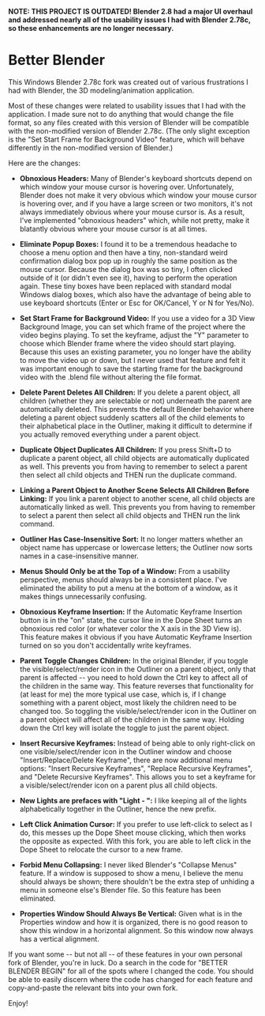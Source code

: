 **NOTE: THIS PROJECT IS OUTDATED! Blender 2.8 had a major UI overhaul and addressed nearly all of the usability issues I had with Blender 2.78c, so these enhancements are no longer necessary.**

Better Blender
==============

This Windows Blender 2.78c fork was created out of various frustrations I had with Blender, the 3D modeling/animation application.

Most of these changes were related to usability issues that I had with the application. I made sure not to do anything that would change the file format, so any files created with this version of Blender will be compatible with the non-modified version of Blender 2.78c. (The only slight exception is the "Set Start Frame for Background Video" feature, which will behave differently in the non-modified version of Blender.)

Here are the changes:

* **Obnoxious Headers:** Many of Blender's keyboard shortcuts depend on which window your mouse cursor is hovering over. Unfortunately, Blender does not make it very obvious which window your mouse cursor is hovering over, and if you have a large screen or two monitors, it's not always immediately obvious where your mouse cursor is. As a result, I've implemented "obnoxious headers" which, while not pretty, make it blatantly obvious where your mouse cursor is at all times.

* **Eliminate Popup Boxes:** I found it to be a tremendous headache to choose a menu option and then have a tiny, non-standard weird confirmation dialog box pop up in roughly the same position as the mouse cursor. Because the dialog box was so tiny, I often clicked outside of it (or didn't even see it), having to perform the operation again. These tiny boxes have been replaced with standard modal Windows dialog boxes, which also have the advantage of being able to use keyboard shortcuts (Enter or Esc for OK/Cancel, Y or N for Yes/No). 

* **Set Start Frame for Background Video:** If you use a video for a 3D View Background Image, you can set which frame of the project where the video begins playing. To set the keyframe, adjust the "Y" parameter to choose which Blender frame where the video should start playing. Because this uses an existing parameter, you no longer have the ability to move the video up or down, but I never used that feature and felt it was important enough to save the starting frame for the background video with the .blend file without altering the file format.

* **Delete Parent Deletes All Children:** If you delete a parent object, all children (whether they are selectable or not) underneath the parent are automatically deleted. This prevents the default Blender behavior where deleting a parent object suddenly scatters all of the child elements to their alphabetical place in the Outliner, making it difficult to determine if you actually removed everything under a parent object.

* **Duplicate Object Duplicates All Children:** If you press Shift+D to duplicate a parent object, all child objects are automatically duplicated as well. This prevents you from having to remember to select a parent then select all child objects and THEN run the duplicate command.

* **Linking a Parent Object to Another Scene Selects All Children Before Linking:** If you link a parent object to another scene, all child objects are automatically linked as well. This prevents you from having to remember to select a parent then select all child objects and THEN run the link command.

* **Outliner Has Case-Insensitive Sort:** It no longer matters whether an object name has uppercase or lowercase letters; the Outliner now sorts names in a case-insensitive manner.

* **Menus Should Only be at the Top of a Window:** From a usability perspective, menus should always be in a consistent place. I've eliminated the ability to put a menu at the bottom of a window, as it makes things unnecessarily confusing.

* **Obnoxious Keyframe Insertion:** If the Automatic Keyframe Insertion button is in the "on" state, the cursor line in the Dope Sheet turns an obnoxious red color (or whatever color the X axis in the 3D View is). This feature makes it obvious if you have Automatic Keyframe Insertion turned on so you don't accidentally write keyframes.

* **Parent Toggle Changes Children:** In the original Blender, if you toggle the visible/select/render icon in the Outliner on a parent object, only that parent is affected -- you need to hold down the Ctrl key to affect all of the children in the same way. This feature reverses that functionality for (at least for me) the more typical use case, which is, if I change something with a parent object, most likely the children need to be changed too. So toggling the visible/select/render icon in the Outliner on a parent object will affect all of the children in the same way. Holding down the Ctrl key will isolate the toggle to just the parent object.

* **Insert Recursive Keyframes:** Instead of being able to only right-click on one visible/select/render icon in the Outliner window and choose "Insert/Replace/Delete Keyframe", there are now additional menu options: "Insert Recursive Keyframes", "Replace Recursive Keyframes", and "Delete Recursive Keyframes". This allows you to set a keyframe for a visible/select/render icon on a parent plus all child objects.

* **New Lights are prefaces with "Light - ":** I like keeping all of the lights alphabetically together in the Outliner, hence the new prefix.

* **Left Click Animation Cursor:** If you prefer to use left-click to select as I do, this messes up the Dope Sheet mouse clicking, which then works the opposite as expected. With this fork, you are able to left click in the Dope Sheet to relocate the cursor to a new frame.

* **Forbid Menu Collapsing:** I never liked Blender's "Collapse Menus" feature. If a window is supposed to show a menu, I believe the menu should always be shown; there shouldn't be the extra step of unhiding a menu in someone else's Blender file. So this feature has been eliminated.

* **Properties Window Should Always Be Vertical:** Given what is in the Properties window and how it is organized, there is no good reason to show this window in a horizontal alignment. So this window now always has a vertical alignment.

If you want some -- but not all -- of these features in your own personal fork of Blender, you're in luck. Do a search in the code for "BETTER BLENDER BEGIN" for all of the spots where I changed the code. You should be able to easily discern where the code has changed for each feature and copy-and-paste the relevant bits into your own fork.

Enjoy!
